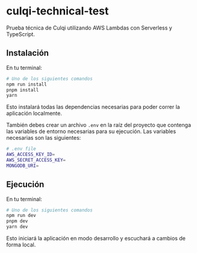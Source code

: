 # culqi-technical-test

Prueba técnica de Culqi utilizando AWS Lambdas con Serverless y TypeScript.

## Instalación

En tu terminal:

```sh
# Uno de los siguientes comandos
npm run install
pnpm install
yarn
```

Esto instalará todas las dependencias necesarias para poder correr la aplicación localmente.

También debes crear un archivo `.env` en la raíz del proyecto que contenga las variables de entorno necesarias para su ejecución.
Las variables necesarias son las siguientes:

```sh
# .env file
AWS_ACCESS_KEY_ID=
AWS_SECRET_ACCESS_KEY=
MONGODB_URI=
```

## Ejecución

En tu terminal:

```sh
# Uno de los siguientes comandos
npm run dev
pnpm dev
yarn dev
```

Esto iniciará la aplicación en modo desarrollo y escuchará a cambios de forma local.
